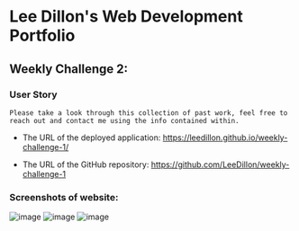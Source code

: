 # Lee Dillon's Web Development Portfolio

## Weekly Challenge 2: 
 
### User Story

```
Please take a look through this collection of past work, feel free to reach out and contact me using the info contained within.
```



* The URL of the deployed application: https://leedillon.github.io/weekly-challenge-1/

* The URL of the GitHub repository: https://github.com/LeeDillon/weekly-challenge-1

### Screenshots of website:
![image](https://user-images.githubusercontent.com/86656625/207419872-5bb38272-2829-4d85-bb5c-970da48a5d38.png)
![image](https://user-images.githubusercontent.com/86656625/207419952-8939bc34-c29f-43ca-91b7-44f29360ebdb.png)
![image](https://user-images.githubusercontent.com/86656625/207421631-66307fcf-8ad4-4dff-93de-3a8d50098e18.png)

